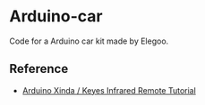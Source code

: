 # Arduino-car
Code for a Arduino car kit made by Elegoo.

## Reference
* [Arduino Xinda / Keyes Infrared Remote Tutorial](http://henrysbench.capnfatz.com/henrys-bench/arduino-sensors-and-input/arduino-xinda-keyes-infrared-remote-tutorial/)
